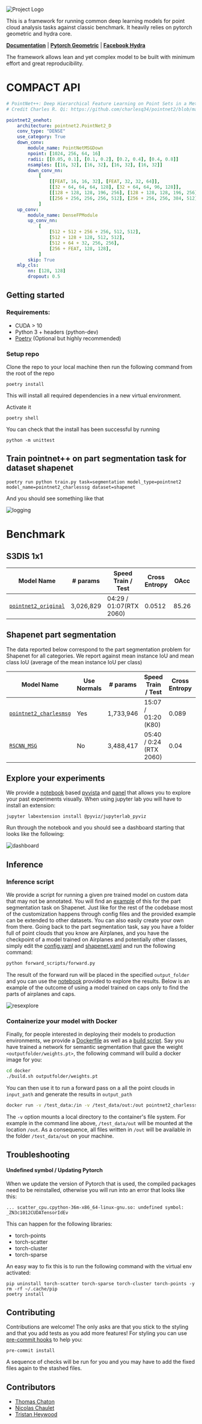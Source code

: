 ![Project Logo](/docs/logo.png)

This is a framework for running common deep learning models for point cloud analysis tasks against classic benchmark. It heavily relies on pytorch geometric and hydra core.

**[Documentation](https://deeppointcloud-benchmarks.readthedocs.io/en/latest/)** | **[Pytorch Geometric](https://pytorch-geometric.readthedocs.io/en/latest/notes/resources.html)** | **[Facebook Hydra](https://hydra.cc/)**

The framework allows lean and yet complex model to be built with minimum effort and great reproducibility.

# COMPACT API
```yaml
# PointNet++: Deep Hierarchical Feature Learning on Point Sets in a Metric Space (https://arxiv.org/abs/1706.02413)
# Credit Charles R. Qi: https://github.com/charlesq34/pointnet2/blob/master/models/pointnet2_part_seg_msg_one_hot.py

pointnet2_onehot:
    architecture: pointnet2.PointNet2_D
    conv_type: "DENSE"
    use_category: True
    down_conv:
        module_name: PointNetMSGDown
        npoint: [1024, 256, 64, 16]
        radii: [[0.05, 0.1], [0.1, 0.2], [0.2, 0.4], [0.4, 0.8]]
        nsamples: [[16, 32], [16, 32], [16, 32], [16, 32]]
        down_conv_nn:
            [
                [[FEAT, 16, 16, 32], [FEAT, 32, 32, 64]],
                [[32 + 64, 64, 64, 128], [32 + 64, 64, 96, 128]],
                [[128 + 128, 128, 196, 256], [128 + 128, 128, 196, 256]],
                [[256 + 256, 256, 256, 512], [256 + 256, 256, 384, 512]],
            ]
    up_conv:
        module_name: DenseFPModule
        up_conv_nn:
            [
                [512 + 512 + 256 + 256, 512, 512],
                [512 + 128 + 128, 512, 512],
                [512 + 64 + 32, 256, 256],
                [256 + FEAT, 128, 128],
            ]
        skip: True
    mlp_cls:
        nn: [128, 128]
        dropout: 0.5
```

## Getting started
### Requirements:
* CUDA > 10
* Python 3 + headers (python-dev)
* [Poetry](https://poetry.eustace.io/) (Optional but highly recommended)

### Setup repo
Clone the repo to your local machine then run the following command from the root of the repo
```
poetry install
```
This will install all required dependencies in a new virtual environment.

Activate it
```
poetry shell
```
You can check that the install has been successful by running
```
python -m unittest
```

## Train pointnet++ on part segmentation task for dataset shapenet
```
poetry run python train.py task=segmentation model_type=pointnet2 model_name=pointnet2_charlesssg dataset=shapenet
```
And you should see something like that

![logging](/docs/imgs/logging.png)

# Benchmark
## S3DIS 1x1


| Model Name | # params | Speed Train / Test | Cross Entropy | OAcc | mIou | mAcc |
| ------------- | ------------- | ------------- | ------------- | ------------- | ------------- | ------------- |
| [```pointnet2_original```](/benchmark/s3dis_fold5/Pointnet2_original.md)|3,026,829|04:29 / 01:07(RTX 2060)|0.0512|85.26|45.58|73.11 |


## Shapenet part segmentation
The data reported below correspond to the part segmentation problem for Shapenet for all categories. We report against mean instance IoU and mean class IoU (average of the mean instance IoU per class)

| Model Name | Use Normals | # params | Speed Train / Test | Cross Entropy | CmIou | ImIou |
| ------------- | ------------- | ------------- | ------------- | ------------- | ------------- | ------------- |
| [```pointnet2_charlesmsg```](/benchmark/shapenet/pointnet2_charlesmsg.md) | Yes | 1,733,946 | 15:07 / 01:20 (K80) | 0.089 | 82.1 | 85.1 |
| [```RSCNN_MSG```](/benchmark/shapenet/rscnn_original.md) | No | 3,488,417 | 05:40 / 0:24 (RTX 2060) | 0.04 | 82.811 | 85.3 |

## Explore your experiments
We provide a [notebook](dashboard/dashboard.ipynb) based [pyvista](https://docs.pyvista.org/) and [panel](https://panel.holoviz.org/) that allows you to explore your past experiments visually. When using jupyter lab you will have to install an extension:
```
jupyter labextension install @pyviz/jupyterlab_pyviz
```
Run through the notebook and you should see a dashboard starting that looks like the following:

![dashboard](docs/imgs/Dashboard_demo.gif)

## Inference
### Inference script
We provide a script for running a given pre trained model on custom data that may not be annotated. You will find an [example](forward_scripts/forward.py) of this for the part segmentation task on Shapenet. Just like for the rest of the codebase most of the customization happens through config files and the provided example can be extended to other datasets. You can also easily create your own from there. Going back to the part segmentation task, say you have a folder full of point clouds that you know are Airplanes, and you have the checkpoint of a model trained on Airplanes and potentially other classes, simply edit the [config.yaml](forward_scripts/conf/config.yaml) and [shapenet.yaml](forward_scripts/conf/dataset/shapenet.yaml) and run the following command:

```bash
python forward_scripts/forward.py
```

The result of the forward run will be placed in the specified `output_folder` and you can use the [notebook](forward_scripts/notebooks/viz_shapenet.ipynb) provided to explore the results. Below is an example of the outcome of using a model trained on caps only to find the parts of airplanes and caps.

![resexplore](docs/imgs/inference_demo.gif)

### Containerize your model with Docker

Finally, for people interested in deploying their models to production environments, we provide a [Dockerfile](docker/Dockerfile) as well as a [build script](docker/build.sh). Say you have trained a network for semantic segmentation that gave the weight `<outputfolder/weights.pt>`, the following command will build a docker image for you:

```bash
cd docker
./build.sh outputfolder/weights.pt
```

You can then use it to run a forward pass on a all the point clouds in `input_path` and generate the results in `output_path`

```bash
docker run -v /test_data:/in -v /test_data/out:/out pointnet2_charlesssg:latest python3 forward_scripts/forward.py dataset=shapenet data.forward_category=Cap input_path="/in" output_path="/out"
```

The `-v` option mounts a local directory to the container's file system. For example in the command line above, `/test_data/out` will be mounted at the location `/out`. As a consequence, all files written in `/out` will be available in the folder `/test_data/out` on your machine.

## Troubleshooting
#### Undefined symbol / Updating Pytorch
When we update the version of Pytorch that is used, the compiled packages need to be reinstalled, otherwise you will run into an error that looks like this:
```
... scatter_cpu.cpython-36m-x86_64-linux-gnu.so: undefined symbol: _ZN3c1012CUDATensorIdEv
```
This can happen for the following libraries:

* torch-points
* torch-scatter
* torch-cluster
* torch-sparse

An easy way to fix this is to run the following command with the virtual env activated:
```
pip uninstall torch-scatter torch-sparse torch-cluster torch-points -y
rm -rf ~/.cache/pip
poetry install
```

## Contributing
Contributions are welcome! The only asks are that you stick to the styling and that you add tests as you add more features!
For styling you can use [pre-commit hooks](https://ljvmiranda921.github.io/notebook/2018/06/21/precommits-using-black-and-flake8/) to help you:
```
pre-commit install
```
A sequence of checks will be run for you and you may have to add the fixed files again to the stashed files.

## Contributors
- [Thomas Chaton](https://github.com/tchaton)
- [Nicolas Chaulet](https://github.com/nicolas-chaulet)
- [Tristan Heywood](https://github.com/tristanheywood)

